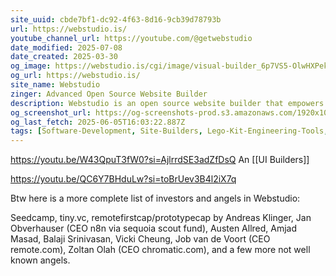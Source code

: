 ```yaml
---
site_uuid: cbde7bf1-dc92-4f63-8d16-9cb39d78793b
url: https://webstudio.is/
youtube_channel_url: https://youtube.com/@getwebstudio
date_modified: 2025-07-08
date_created: 2025-03-30
og_image: https://webstudio.is/cgi/image/visual-builder_6p7VS5-OlwHXPek83iJwo.png?format=raw
og_url: https://webstudio.is/
site_name: Webstudio
zinger: Advanced Open Source Website Builder
description: Webstudio is an open source website builder that empowers creators to build highly maintainable and fast websites using modern web standards.
og_screenshot_url: https://og-screenshots-prod.s3.amazonaws.com/1920x1080/80/false/f8715495729f5188df8d093bcacc62f71dcaedf8b2d32245e7e0aefc60163697.jpeg
og_last_fetch: 2025-06-05T16:03:22.887Z
tags: [Software-Development, Site-Builders, Lego-Kit-Engineering-Tools, App-Builders, UI-Builders]
---
```


https://youtu.be/W43QpuT3fW0?si=AjlrrdSE3adZfDsQ
An [[UI Builders]]

https://youtu.be/QC6Y7BHduLw?si=toBrUev3B4l2iX7q

Btw here is a more complete list of investors and angels in Webstudio:

Seedcamp, tiny.vc, remotefirstcap/prototypecap by Andreas Klinger, Jan Obverhauser (CEO n8n via sequoia scout fund), Austen Allred, Amjad Masad, Balaji Srinivasan, Vicki Cheung, Job van de Voort (CEO remote.com), Zoltan Olah (CEO chromatic.com), and a few more not well known angels.